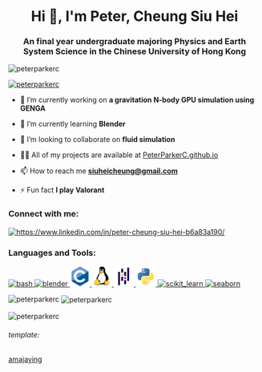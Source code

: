 <h1 align="center">Hi 👋, I'm Peter, Cheung Siu Hei</h1>
<h3 align="center">An final year undergraduate majoring Physics and Earth System Science in the Chinese University of Hong Kong</h3>

<p align="left"> <img src="https://komarev.com/ghpvc/?username=peterparkerc&label=Profile%20views&color=0e75b6&style=flat" alt="peterparkerc" /> </p>

<p align="left"> <a href="https://github.com/ryo-ma/github-profile-trophy"><img src="https://github-profile-trophy.vercel.app/?username=peterparkerc" alt="peterparkerc" /></a> </p>

- 🔭 I’m currently working on **a gravitation N-body GPU simulation using GENGA**

- 🌱 I’m currently learning **Blender**

- 👯 I’m looking to collaborate on **fluid simulation**

- 👨‍💻 All of my projects are available at [PeterParkerC.github.io](https://PeterParkerC.github.io)

- 📫 How to reach me **siuheicheung@gmail.com**

- ⚡ Fun fact **I play Valorant**

<h3 align="left">Connect with me:</h3>
<p align="left">
<a href="https://www.linkedin.com/in/peter-cheung-siu-hei-b6a83a190/" target="blank"><img align="center" src="https://raw.githubusercontent.com/rahuldkjain/github-profile-readme-generator/master/src/images/icons/Social/linked-in-alt.svg" alt="https://www.linkedin.com/in/peter-cheung-siu-hei-b6a83a190/" height="30" width="40" /></a>
</p>

<h3 align="left">Languages and Tools:</h3>
<p align="left"> <a href="https://www.gnu.org/software/bash/" target="_blank" rel="noreferrer"> <img src="https://www.vectorlogo.zone/logos/gnu_bash/gnu_bash-icon.svg" alt="bash" width="40" height="40"/> </a> <a href="https://www.blender.org/" target="_blank" rel="noreferrer"> <img src="https://download.blender.org/branding/community/blender_community_badge_white.svg" alt="blender" width="40" height="40"/> </a> <a href="https://www.cprogramming.com/" target="_blank" rel="noreferrer"> <img src="https://raw.githubusercontent.com/devicons/devicon/master/icons/c/c-original.svg" alt="c" width="40" height="40"/> </a> <a href="https://www.linux.org/" target="_blank" rel="noreferrer"> <img src="https://raw.githubusercontent.com/devicons/devicon/master/icons/linux/linux-original.svg" alt="linux" width="40" height="40"/> </a> <a href="https://pandas.pydata.org/" target="_blank" rel="noreferrer"> <img src="https://raw.githubusercontent.com/devicons/devicon/2ae2a900d2f041da66e950e4d48052658d850630/icons/pandas/pandas-original.svg" alt="pandas" width="40" height="40"/> </a> <a href="https://www.python.org" target="_blank" rel="noreferrer"> <img src="https://raw.githubusercontent.com/devicons/devicon/master/icons/python/python-original.svg" alt="python" width="40" height="40"/> </a> <a href="https://scikit-learn.org/" target="_blank" rel="noreferrer"> <img src="https://upload.wikimedia.org/wikipedia/commons/0/05/Scikit_learn_logo_small.svg" alt="scikit_learn" width="40" height="40"/> </a> <a href="https://seaborn.pydata.org/" target="_blank" rel="noreferrer"> <img src="https://seaborn.pydata.org/_images/logo-mark-lightbg.svg" alt="seaborn" width="40" height="40"/> </a> </p>

<p><img align="left" src="https://github-readme-stats.vercel.app/api/top-langs?username=peterparkerc&show_icons=true&locale=en&layout=compact" alt="peterparkerc" /></p>

<p>&nbsp;<img align="center" src="https://github-readme-stats.vercel.app/api?username=peterparkerc&show_icons=true&locale=en" alt="peterparkerc" /></p>

<p><img align="center" src="https://github-readme-streak-stats.herokuapp.com/?user=peterparkerc&" alt="peterparkerc" /></p>

<h6 align="left"> template: </h6>
<a href="https://rahuldkjain.github.io/gh-profile-readme-generator/" target="_blank">amajaying</a>
